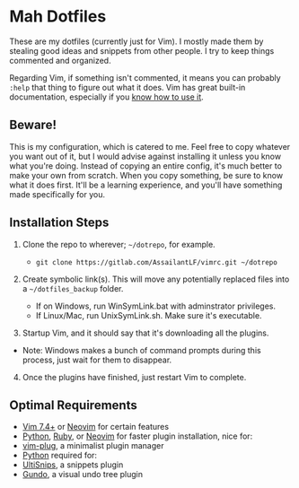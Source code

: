 # Mah Dotfiles
These are my dotfiles (currently just for Vim). I mostly made them by stealing
good ideas and snippets from other people. I try to keep things commented and
organized.

Regarding Vim, if  something isn't commented, it means you can probably `:help`
that thing to figure out what it does. Vim has great built-in documentation,
especially if you [know how to use it](http://derekwyatt.org/vim/tutorials/novice/#Help).

## Beware!
This is my configuration, which is catered to me. Feel free to copy whatever you
want out of it, but I would advise against installing it unless you know what
you're doing. Instead of copying an entire config, it's much better to make your
own from scratch. When you copy something, be sure to know what it does first.
It'll be a learning experience, and you'll have something made specifically for
you.

## Installation Steps
1. Clone the repo to wherever; `~/dotrepo`, for example.
	* `git clone https://gitlab.com/AssailantLF/vimrc.git ~/dotrepo`

2. Create symbolic link(s). This will move any potentially replaced files into
   a `~/dotfiles_backup` folder.
	* If on Windows, run WinSymLink.bat with adminstrator privileges.
	* If Linux/Mac, run UnixSymLink.sh. Make sure it's executable.

3. Startup Vim, and it should say that it's downloading all the plugins.
  * Note: Windows makes a bunch of command prompts during this process, just
    wait for them to disappear.

4. Once the plugins have finished, just restart Vim to complete.

## Optimal Requirements
 * [Vim 7.4+](http://www.vim.org/) or [Neovim](https://neovim.io/) for certain features
 * [Python](https://www.python.org/downloads/), [Ruby](https://www.ruby-lang.org/en/downloads/), or [Neovim](https://neovim.io/) for faster plugin installation, nice for:
  * [vim-plug](https://github.com/junegunn/vim-plug), a minimalist plugin manager
 * [Python](https://www.python.org/downloads/) required for:
  * [UltiSnips](https://github.com/SirVer/ultisnips), a snippets plugin
  * [Gundo](https://github.com/sjl/gundo.vim), a visual undo tree plugin

